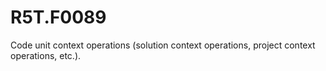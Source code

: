 # R5T.F0089
Code unit context operations (solution context operations, project context operations, etc.).